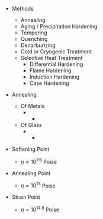 - Methods
	- Annealing
	- Aging / Precipitation Hardening
	- Tempering
	- Quenching
	- Decarburizing
	- Cold or Cryogenic Treatment
	- Selective Heat Treatment
		- Differential Hardening
		- Flame Hardening
		- Induction Hardening
		- Case Hardening

- Annealing
	- Of Metals
		- -
	- Of Glass
		- -

- Softening Point
	- $\eta \approx 10^{7.6}$ Poise
- Annealing Point
	- $\eta=10^{13}$ Poise
- Strain Point
	- $\eta=10^{14.5}$ Poise